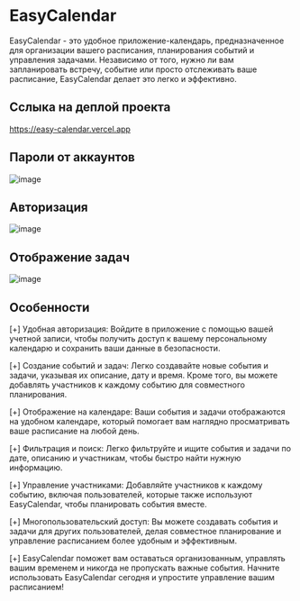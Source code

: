 # EasyCalendar

EasyCalendar - это удобное приложение-календарь, предназначенное для организации вашего расписания, планирования событий и управления задачами. Независимо от того, нужно ли вам запланировать встречу, событие или просто отслеживать ваше расписание, EasyCalendar делает это легко и эффективно.

## Сслыка на деплой проекта

https://easy-calendar.vercel.app


## Пароли от аккаунтов

![image](https://github.com/webDevArtur/EasyCalendar/assets/141954990/f8fa9a13-9221-4e5f-9538-b7d789979949)

## Авторизация

![image](https://github.com/webDevArtur/EasyCalendar/assets/141954990/d6261df1-8189-48d0-9730-1d645b8ff356)

## Отображение задач

![image](https://github.com/webDevArtur/EasyCalendar/assets/141954990/c2f70452-d2ad-49fb-9c06-33304f22110b)

## Особенности

[+] Удобная авторизация: Войдите в приложение с помощью вашей учетной записи, чтобы получить доступ к вашему персональному календарю и сохранить ваши данные в безопасности.

[+] Создание событий и задач: Легко создавайте новые события и задачи, указывая их описание, дату и время. Кроме того, вы можете добавлять участников к каждому событию для совместного планирования.

[+] Отображение на календаре: Ваши события и задачи отображаются на удобном календаре, который помогает вам наглядно просматривать ваше расписание на любой день.

[+] Фильтрация и поиск: Легко фильтруйте и ищите события и задачи по дате, описанию и участникам, чтобы быстро найти нужную информацию.

[+] Управление участниками: Добавляйте участников к каждому событию, включая пользователей, которые также используют EasyCalendar, чтобы планировать события вместе.

[+] Многопользовательский доступ: Вы можете создавать события и задачи для других пользователей, делая совместное планирование и управление расписанием более удобным и эффективным.

[+] EasyCalendar поможет вам оставаться организованным, управлять вашим временем и никогда не пропускать важные события. Начните использовать EasyCalendar сегодня и упростите управление вашим расписанием!
